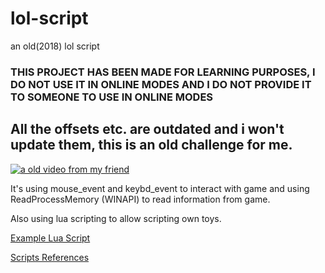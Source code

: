 # lol-script
 an old(2018) lol script


### THIS PROJECT HAS BEEN MADE FOR LEARNING PURPOSES, I DO NOT USE IT IN ONLINE MODES AND I DO NOT PROVIDE IT TO SOMEONE TO USE IN ONLINE MODES

## All the offsets etc. are outdated and i won't update them, this is an old challenge for me.


[![a old video from my friend](https://i.imgur.com/MqrblXc.jpg)](https://www.youtube.com/watch?v=XWCuZ-9QSnY)


It's using mouse_event and keybd_event to interact with game and using ReadProcessMemory (WINAPI) to read information from game.


Also using lua scripting to allow scripting own toys.

[Example Lua Script](https://github.com/frekons/lol-script/blob/master/Example.lua)

[Scripts References](https://github.com/frekons/lol-script/blob/master/References.txt)

